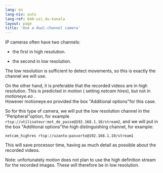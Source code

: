 ```yaml
---
lang: en
lang-niv: auto
lang-ref: 040-uzi_du-kanala
layout: page
title: 'Use a dual-channel camera'
---
```


IP cameras often have two channels:

* the first in high resolution.


* the second in low resolution.



The low resolution is sufficient to detect movements, so this is exactly the channel we will use.

On the other hand, it is preferable that the recorded videos are in high resolution. This is predicted in _motion_ ( setting _netcam hires_), but not in _motioneye.eo_ .  
However motioneye.eo provided the box "Additional options"for this case.

So for this type of camera, we will put the low resolution channel in the "Peripheral"option, for example `rtsp://utilisateur:mot_de_passe@192.168.1.10/stream2`, and we will put in the box "Additional options"the high distinguishing channel, for example:
```
netcam_highres rtsp://uzanto:pasvorto@192.168.1.10/stream1
```

This will save processor time, having as much detail as possible about the recorded videos.

Note: unfortunately _motion_ does not plan to use the high definition stream for the recorded images. These will therefore be in low resolution.
